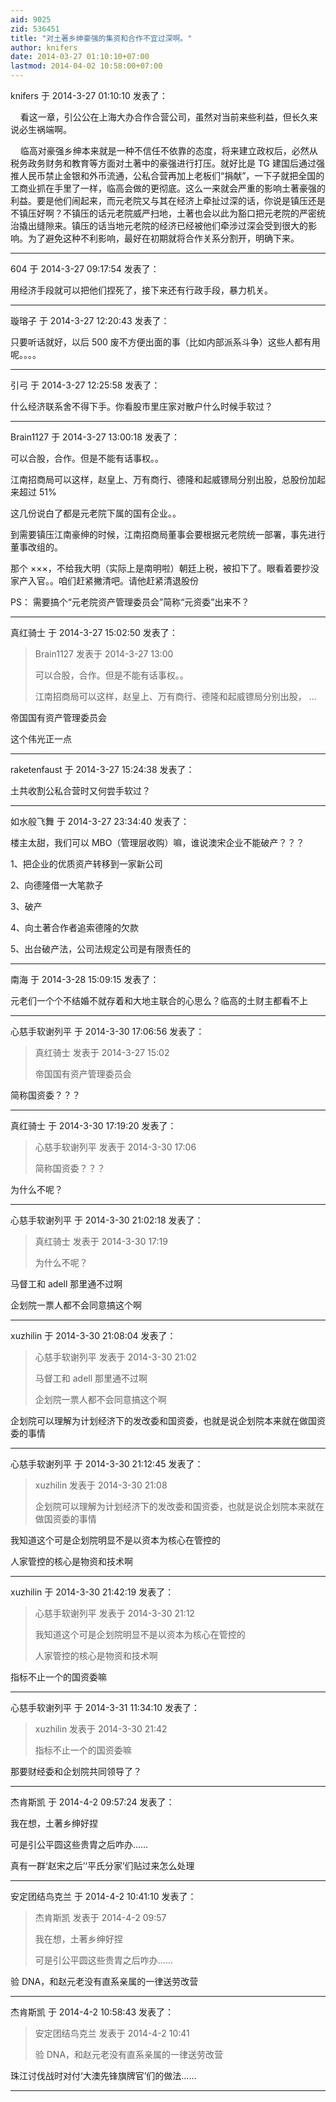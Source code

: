 ```yaml
---
aid: 9025
zid: 536451
title: "对土著乡绅豪强的集资和合作不宜过深啊。"
author: knifers
date: 2014-03-27 01:10:10+07:00
lastmod: 2014-04-02 10:58:00+07:00
---
```


knifers 于 2014-3-27 01:10:10 发表了：

&nbsp; &nbsp; 看这一章，引公公在上海大办合作合营公司，虽然对当前来些利益，但长久来说必生祸端啊。

&nbsp; &nbsp; 临高对豪强乡绅本来就是一种不信任不依靠的态度，将来建立政权后，必然从税务政务财务和教育等方面对土著中的豪强进行打压。就好比是 TG 建国后通过强推人民币禁止金银和外币流通，公私合营再加上老板们“捐献”，一下子就把全国的工商业抓在手里了一样，临高会做的更彻底。这么一来就会严重的影响土著豪强的利益。要是他们闹起来，而元老院又与其在经济上牵扯过深的话，你说是镇压还是不镇压好啊？不镇压的话元老院威严扫地，土著也会以此为豁口把元老院的严密统治撬出缝隙来。镇压的话当地元老院的经济已经被他们牵涉过深会受到很大的影响。为了避免这种不利影响，最好在初期就将合作关系分割开，明确下来。

---

604 于 2014-3-27 09:17:54 发表了：

用经济手段就可以把他们捏死了，接下来还有行政手段，暴力机关。

---

璇瑢子 于 2014-3-27 12:20:43 发表了：

只要听话就好，以后 500 废不方便出面的事（比如内部派系斗争）这些人都有用呢。。。。

---

引弓 于 2014-3-27 12:25:58 发表了：

什么经济联系舍不得下手。你看股市里庄家对散户什么时候手软过？

---

Brain1127 于 2014-3-27 13:00:18 发表了：

可以合股，合作。但是不能有话事权。。

江南招商局可以这样，赵皇上、万有商行、德隆和起威镖局分别出股，总股份加起来超过 51%

这几份说白了都是元老院下属的国有企业。。

到需要镇压江南豪绅的时候，江南招商局董事会要根据元老院统一部署，事先进行董事改组的。

那个 ×××，不给我大明（实际上是南明啦）朝廷上税，被扣下了。眼看着要抄没家产入官。。咱们赶紧撇清吧。请他赶紧清退股份

PS： 需要搞个“元老院资产管理委员会”简称“元资委”出来不？

---

真红骑士 于 2014-3-27 15:02:50 发表了：

> Brain1127 发表于 2014-3-27 13:00
>
> 可以合股，合作。但是不能有话事权。。
>
> 江南招商局可以这样，赵皇上、万有商行、德隆和起威镖局分别出股， ...

帝国国有资产管理委员会

这个伟光正一点

---

raketenfaust 于 2014-3-27 15:24:38 发表了：

土共收割公私合营时又何尝手软过？

---

如水般飞舞 于 2014-3-27 23:34:40 发表了：

楼主太甜，我们可以 MBO（管理层收购）嘛，谁说澳宋企业不能破产？？？

1、把企业的优质资产转移到一家新公司

2、向德隆借一大笔款子

3、破产

4、向土著合作者追索德隆的欠款

5、出台破产法，公司法规定公司是有限责任的

---

南海 于 2014-3-28 15:09:15 发表了：

元老们一个个不结婚不就存着和大地主联合的心思么？临高的土财主都看不上

---

心慈手软谢列平 于 2014-3-30 17:06:56 发表了：

> 真红骑士 发表于 2014-3-27 15:02
>
> 帝国国有资产管理委员会

简称国资委？？？

---

真红骑士 于 2014-3-30 17:19:20 发表了：

> 心慈手软谢列平 发表于 2014-3-30 17:06
>
> 简称国资委？？？

为什么不呢？

---

心慈手软谢列平 于 2014-3-30 21:02:18 发表了：

> 真红骑士 发表于 2014-3-30 17:19
>
> 为什么不呢？

马督工和 adell 那里通不过啊

企划院一票人都不会同意搞这个啊

---

xuzhilin 于 2014-3-30 21:08:04 发表了：

> 心慈手软谢列平 发表于 2014-3-30 21:02
>
> 马督工和 adell 那里通不过啊
>
> 企划院一票人都不会同意搞这个啊

企划院可以理解为计划经济下的发改委和国资委，也就是说企划院本来就在做国资委的事情

---

心慈手软谢列平 于 2014-3-30 21:12:45 发表了：

> xuzhilin 发表于 2014-3-30 21:08
>
> 企划院可以理解为计划经济下的发改委和国资委，也就是说企划院本来就在做国资委的事情

我知道这个可是企划院明显不是以资本为核心在管控的

人家管控的核心是物资和技术啊

---

xuzhilin 于 2014-3-30 21:42:19 发表了：

> 心慈手软谢列平 发表于 2014-3-30 21:12
>
> 我知道这个可是企划院明显不是以资本为核心在管控的
>
> 人家管控的核心是物资和技术啊

指标不止一个的国资委嘛

---

心慈手软谢列平 于 2014-3-31 11:34:10 发表了：

> xuzhilin 发表于 2014-3-30 21:42
>
> 指标不止一个的国资委嘛

那要财经委和企划院共同领导了？

---

杰肯斯凯 于 2014-4-2 09:57:24 发表了：

我在想，土著乡绅好捏

可是引公平圆这些贵胄之后咋办……

真有一群‘赵宋之后’‘平氏分家’们贴过来怎么处理

---

安定团结鸟克兰 于 2014-4-2 10:41:10 发表了：

> 杰肯斯凯 发表于 2014-4-2 09:57
>
> 我在想，土著乡绅好捏
>
> 可是引公平圆这些贵胄之后咋办……

验 DNA，和赵元老没有直系亲属的一律送劳改营

---

杰肯斯凯 于 2014-4-2 10:58:43 发表了：

> 安定团结鸟克兰 发表于 2014-4-2 10:41
>
> 验 DNA，和赵元老没有直系亲属的一律送劳改营

珠江讨伐战时对付‘大澳先锋旗牌官’们的做法……

---
